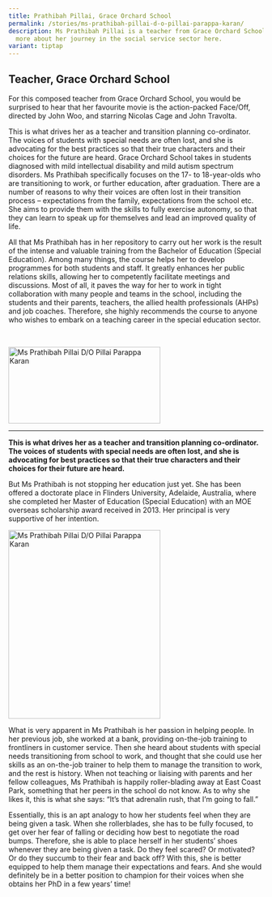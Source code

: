 ```yaml
---
title: Prathibah Pillai, Grace Orchard School
permalink: /stories/ms-prathibah-pillai-d-o-pillai-parappa-karan/
description: Ms Prathibah Pillai is a teacher from Grace Orchard School. Read
  more about her journey in the social service sector here.
variant: tiptap
---
```

<h2>Teacher, Grace Orchard School</h2>
<p>For this composed teacher from Grace Orchard School, you would be surprised
to hear that her favourite movie is the action-packed Face/Off, directed
by John Woo, and starring Nicolas Cage and John Travolta.</p>
<p>This is what drives her as a teacher and transition planning co-ordinator.
The voices of students with special needs are often lost, and she is advocating
for the best practices so that their true characters and their choices
for the future are heard. Grace Orchard School takes in students diagnosed
with mild intellectual disability and mild autism spectrum disorders. Ms
Prathibah specifically focuses on the 17- to 18-year-olds who are transitioning
to work, or further education, after graduation. There are a number of
reasons to why their voices are often lost in their transition process
– expectations from the family, expectations from the school etc. She aims
to provide them with the skills to fully exercise autonomy, so that they
can learn to speak up for themselves and lead an improved quality of life.</p>
<p>All that Ms Prathibah has in her repository to carry out her work is the
result of the intense and valuable training from the Bachelor of Education
(Special Education). Among many things, the course helps her to develop
programmes for both students and staff. It greatly enhances her public
relations skills, allowing her to competently facilitate meetings and discussions.
Most of all, it paves the way for her to work in tight collaboration with
many people and teams in the school, including the students and their parents,
teachers, the allied health professionals (AHPs) and job coaches. Therefore,
she highly recommends the course to anyone who wishes to embark on a teaching
career in the special education sector.</p>
<p>
<br>
</p>
<div class="isomer-image-wrapper">
<img style="width: 300px; height: 151px;" height="auto" width="100%" alt="Ms Prathibah Pillai D/O Pillai Parappa Karan" src="/images/stories/pages/ms-prathibah-pillai-d-o-pillai-parappa-karan.jpg">
</div>
<hr>
<p><strong>This is what drives her as a teacher and transition planning co-ordinator. The voices of students with special needs are often lost, and she is advocating for best practices so that their true characters and their choices for their future are heard.</strong>
</p>
<p>But Ms Prathibah is not stopping her education just yet. She has been
offered a doctorate place in Flinders University, Adelaide, Australia,
where she completed her Master of Education (Special Education) with an
MOE overseas scholarship award received in 2013. Her principal is very
supportive of her intention.</p>
<div class="isomer-image-wrapper">
<img style="width: 300px; height: 372px;" height="auto" width="100%" alt="Ms Prathibah Pillai D/O Pillai Parappa Karan" src="/images/stories/pages/ms-prathibah-pillai-d-o-pillai-parappa-karan-1.jpg">
</div>
<p></p>
<p>What is very apparent in Ms Prathibah is her passion in helping people.
In her previous job, she worked at a bank, providing on-the-job training
to frontliners in customer service. Then she heard about students with
special needs transitioning from school to work, and thought that she could
use her skills as an on-the-job trainer to help them to manage the transition
to work, and the rest is history. When not teaching or liaising with parents
and her fellow colleagues, Ms Prathibah is happily roller-blading away
at East Coast Park, something that her peers in the school do not know.
As to why she likes it, this is what she says: “It’s that adrenalin rush,
that I’m going to fall.”</p>
<p>Essentially, this is an apt analogy to how her students feel when they
are being given a task. When she rollerblades, she has to be fully focused,
to get over her fear of falling or deciding how best to negotiate the road
bumps. Therefore, she is able to place herself in her students’ shoes whenever
they are being given a task. Do they feel scared? Or motivated? Or do they
succumb to their fear and back off? With this, she is better equipped to
help them manage their expectations and fears. And she would definitely
be in a better position to champion for their voices when she obtains her
PhD in a few years’ time!</p>